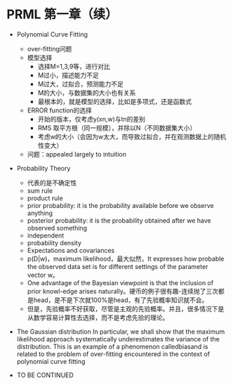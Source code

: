# PRML 第一章（续）
+ Polynomial Curve Fitting
  + over-fitting问题
  + 模型选择
    + 选择M=1,3,9等，进行对比
    + M过小，描述能力不足
    + M过大，过拟合，预测能力不足
    + M的大小，与数据集的大小也有关系
    + 最根本的，就是模型的选择，比如是多项式，还是函数式
  + ERROR function的选择
    + 开始的版本，仅考虑y(xn,w)与tn的差别
    + RMS 取平方根（同一规模），并除以N（不同数据集大小）
    + 考虑w的大小（会因为w太大，而导致过拟合，并在观测数据上的随机性变大）
  + 问题：appealed largely to intuition
  
+ Probability Theory
  + 代表的是不确定性
  + sum rule
  + product rule
  + prior probability:  it is the probability available before we observe anything
  + posterior probability: it is the probability obtained after we have observed something
  + independent
  + probability density
  + Expectations and covariances
  + p(D|w)，maximum likelihood，最大似然，It expresses how probable the observed data set is for different settings of the parameter vector w。
  + One advantage of the Bayesian viewpoint is that the inclusion of prior knowl-edge arises naturally。硬币的例子很有趣-连续抛了三次都是head，是不是下次就100%是head，有了先验概率知识就不会。
  + 但是，先验概率不好获取，尽管是主观的先验概率。并且，很多情况下是从数学容易计算性去选择，而不是考虑先验的理论。
  
+ The Gaussian distribution
  In particular, we shall show
that the maximum likelihood approach systematically underestimates the variance
of the distribution. This is an example of a phenomenon calledbiasand is related
to the problem of over-fitting encountered in the context of polynomial curve fitting
+ TO BE CONTINUED
  
